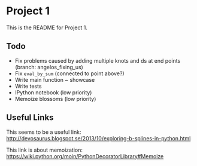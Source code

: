 Project 1
=========

This is the README for Project 1.


## Todo

* Fix problems caused by adding multiple knots and ds at end points (branch: angelos_fixing_us)
* Fix `eval_by_sum` (connected to point above?)
* Write main function ~ showcase
* Write tests 
* IPython notebook (low priority)
* Memoize blossoms (low priority)


## Useful Links

This seems to be a useful link:
http://devosaurus.blogspot.se/2013/10/exploring-b-splines-in-python.html

This link is about memoization:
https://wiki.python.org/moin/PythonDecoratorLibrary#Memoize
